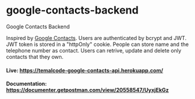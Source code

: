 # google-contacts-backend
Google Contacts Backend 

Inspired by [Google Contacts](http://contacts.google.com/). Users are authenticated by bcrypt and JWT. JWT token is stored in a "httpOnly" cookie. People can store name and the telephone number as contact. Users can retrive, update and delete only contacts that they own.

#### Live: https://temalcode-google-contacts-api.herokuapp.com/
#### Documentation: https://documenter.getpostman.com/view/20558547/UyxjEkGz
